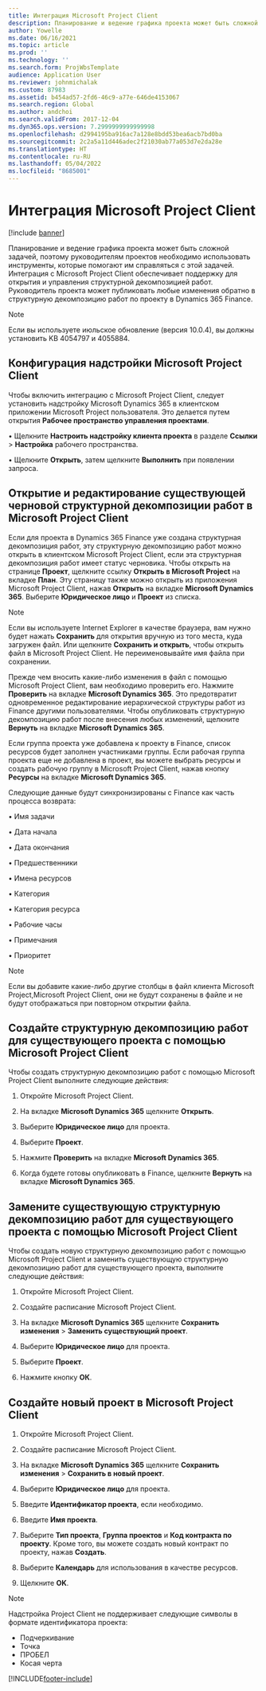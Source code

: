 ```yaml
---
title: Интеграция Microsoft Project Client
description: Планирование и ведение графика проекта может быть сложной задачей, поэтому руководителям проектов необходимо использовать инструменты, которые помогают им справляться с этой задачей. Интеграция с Microsoft Project Client обеспечивает поддержку для открытия и управления структурной декомпозицией работ.
author: Yowelle
ms.date: 06/16/2021
ms.topic: article
ms.prod: ''
ms.technology: ''
ms.search.form: ProjWbsTemplate
audience: Application User
ms.reviewer: johnmichalak
ms.custom: 87983
ms.assetid: b454ad57-2fd6-46c9-a77e-646de4153067
ms.search.region: Global
ms.author: andchoi
ms.search.validFrom: 2017-12-04
ms.dyn365.ops.version: 7.2999999999999998
ms.openlocfilehash: d2994195ba916ac7a128e8bdd53bea6acb7bd0ba
ms.sourcegitcommit: 2c2a5a11d446adec2f21030ab77a053d7e2da28e
ms.translationtype: HT
ms.contentlocale: ru-RU
ms.lasthandoff: 05/04/2022
ms.locfileid: "8685001"
---
```

# <a name="microsoft-project-client-integration"></a>Интеграция Microsoft Project Client

[!include [banner](../includes/banner.md)]

Планирование и ведение графика проекта может быть сложной задачей, поэтому руководителям проектов необходимо использовать инструменты, которые помогают им справляться с этой задачей. Интеграция с Microsoft Project Client обеспечивает поддержку для открытия и управления структурной декомпозицией работ. Руководитель проекта может публиковать любые изменения обратно в структурную декомпозицию работ по проекту в Dynamics 365 Finance.

> [!NOTE]
> Если вы используете июльское обновление (версия 10.0.4), вы должны установить KB 4054797 и 4055884.

## <a name="configure-the-microsoft-project-client-add-in"></a>Конфигурация надстройки Microsoft Project Client
Чтобы включить интеграцию с Microsoft Project Client, следует установить надстройку Microsoft Dynamics 365 в клиентском приложении Microsoft Project пользователя. Это делается путем открытия **Рабочее пространство управления проектами**.

•   Щелкните **Настроить надстройку клиента проекта** в разделе **Ссылки** > **Настройка** рабочего пространства.

•   Щелкните **Открыть**, затем щелкните **Выполнить** при появлении запроса.

## <a name="open-and-edit-an-existing-draft-work-breakdown-structure-in-microsoft-project-client"></a>Открытие и редактирование существующей черновой структурной декомпозиции работ в Microsoft Project Client
Если для проекта в Dynamics 365 Finance уже создана структурная декомпозиция работ, эту структурную декомпозицию работ можно открыть в клиентском Microsoft Project Client, если эта структурная декомпозиция работ имеет статус черновика. Чтобы открыть на странице **Проект**, щелкните ссылку **Открыть в Microsoft Project** на вкладке **План**. Эту страницу также можно открыть из приложения Microsoft Project Client, нажав **Открыть** на вкладке **Microsoft Dynamics 365**. Выберите **Юридическое лицо** и **Проект** из списка.

> [!NOTE]
> Если вы используете Internet Explorer в качестве браузера, вам нужно будет нажать **Сохранить** для открытия вручную из того места, куда загружен файл. Или щелкните **Сохранить и открыть**, чтобы открыть файл в Microsoft Project Client. Не переименовывайте имя файла при сохранении.

Прежде чем вносить какие-либо изменения в файл с помощью Microsoft Project Client, вам необходимо проверить его. Нажмите **Проверить** на вкладке **Microsoft Dynamics 365**. Это предотвратит одновременное редактирование иерархической структуры работ из Finance другими пользователями. Чтобы опубликовать структурную декомпозицию работ после внесения любых изменений, щелкните **Вернуть** на вкладке **Microsoft Dynamics 365**.

Если группа проекта уже добавлена к проекту в Finance, список ресурсов будет заполнен участниками группы. Если рабочая группа проекта еще не добавлена в проект, вы можете выбрать ресурсы и создать рабочую группу в Microsoft Project Client, нажав кнопку **Ресурсы** на вкладке **Microsoft Dynamics 365**. 

Следующие данные будут синхронизированы с Finance как часть процесса возврата:

•   Имя задачи

•   Дата начала

•   Дата окончания

•   Предшественники

•   Имена ресурсов

•   Категория

•   Категория ресурса

•   Рабочие часы

•   Примечания

•   Приоритет

> [!NOTE]
> Если вы добавите какие-либо другие столбцы в файл клиента Microsoft Project,Microsoft Project Client, они не будут сохранены в файле и не будут отображаться при повторном открытии файла.

## <a name="create-the-work-breakdown-structure-for-an-existing-project-using-microsoft-project-client"></a>Создайте структурную декомпозицию работ для существующего проекта с помощью Microsoft Project Client
Чтобы создать структурную декомпозицию работ с помощью Microsoft Project Client выполните следующие действия:


1.  Откройте Microsoft Project Client.

2.  На вкладке **Microsoft Dynamics 365** щелкните **Открыть**.

3.  Выберите **Юридическое лицо** для проекта.

4.  Выберите **Проект**.

5.  Нажмите **Проверить** на вкладке **Microsoft Dynamics 365**.

6.  Когда будете готовы опубликовать в Finance, щелкните **Вернуть** на вкладке **Microsoft Dynamics 365**.

## <a name="replace-the-existing-work-breakdown-structure-for-an-existing-project-using-microsoft-project-client"></a>Замените существующую структурную декомпозицию работ для существующего проекта с помощью Microsoft Project Client
Чтобы создать новую структурную декомпозицию работ с помощью Microsoft Project Client и заменить существующую структурную декомпозицию работ для существующего проекта, выполните следующие действия:

1.  Откройте Microsoft Project Client.

2.  Создайте расписание Microsoft Project Client.

3.  На вкладке **Microsoft Dynamics 365** щелкните **Сохранить изменения** > **Заменить существующий проект**.

4.  Выберите **Юридическое лицо** для проекта.

5.  Выберите **Проект**.

6.  Нажмите кнопку **ОК**.

## <a name="create-a-new-project-from-within-microsoft-project-client"></a>Создайте новый проект в Microsoft Project Client


1.  Откройте Microsoft Project Client.

2.  Создайте расписание Microsoft Project Client.

3.  На вкладке **Microsoft Dynamics 365** щелкните **Сохранить изменения** > **Сохранить в новый проект**.

4.  Выберите **Юридическое лицо** для проекта.

5.  Введите **Идентификатор проекта**, если необходимо.

6.  Введите **Имя проекта**.

7.  Выберите **Тип проекта**, **Группа проектов** и **Код контракта по проекту**. Кроме того, вы можете создать новый контракт по проекту, нажав **Создать**.

8.  Выберите **Календарь** для использования в качестве ресурсов.

11. Щелкните **OK**.

> [!NOTE]
> Надстройка Project Client не поддерживает следующие символы в формате идентификатора проекта:
> 
>   - Подчеркивание
>   - Точка
>   - ПРОБЕЛ
>   - Косая черта

[!INCLUDE[footer-include](../includes/footer-banner.md)]
